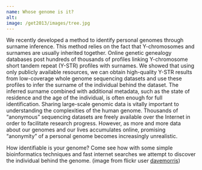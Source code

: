 ```yaml
---
name: Whose genome is it?
alt:
image: /get2013/images/tree.jpg
---
```

We recently developed a method to identify personal genomes through surname inference. This method relies on the fact that Y-chromosomes and surnames are usually inherited together. Online genetic genealogy databases post hundreds of thousands of profiles linking Y-chromosome short tandem repeat (Y-STR) profiles with surnames. We showed that using only publicly available resources, we can obtain high-quality Y-STR results from low-coverage whole genome sequencing datasets and use these profiles to infer the surname of the individual behind the dataset. The inferred surname combined with additional metadata, such as the state of residence and the age of the individual, is often enough for full identification.
Sharing large-scale genomic data is vitally important to understanding the complexities of the human genome. Thousands of “anonymous” sequencing datasets are freely available over the Internet in order to facilitate research progress. However, as more and more data about our genomes and our lives accumulates online, promising “anonymity” of a personal genome becomes increasingly unrealistic.

How identifiable is your genome? Come see how with some simple bioinformatics techniques and fast internet searches we attempt to discover the individual behind the genome. (image from flickr user [davemorris](http://www.flickr.com/photos/davemorris/96441904/sizes/l/in/photostream/))
